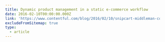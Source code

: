 ```yaml
---
title: Dynamic product management in a static e-commerce workflow
date: 2016-02-10T00:00:00.000Z
link: 'https://www.contentful.com/blog/2016/02/10/snipcart-middleman-contentful'
excludeFromSitemap: true
type:
  - article
---
```

